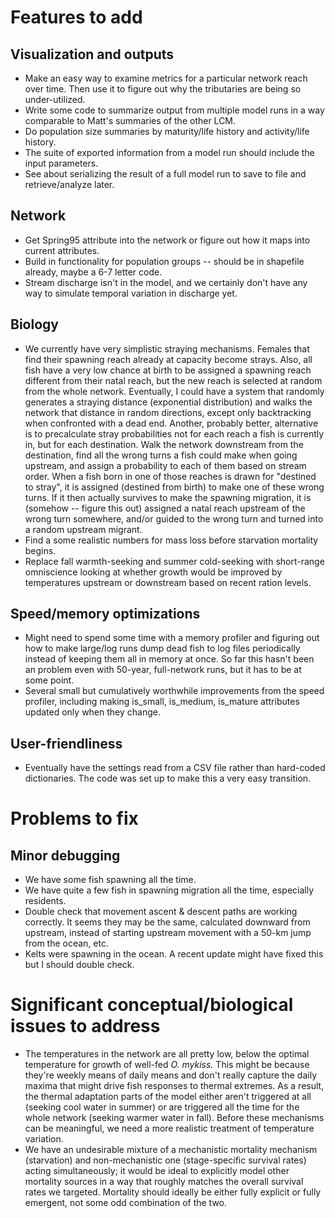 # Features to add

## Visualization and outputs
* Make an easy way to examine metrics for a particular network reach over time. Then use it to figure out why the tributaries are being so under-utilized.
* Write some code to summarize output from multiple model runs in a way comparable to Matt's summaries
  of the other LCM.
* Do population size summaries by maturity/life history and activity/life history.
* The suite of exported information from a model run should include the input parameters.
* See about serializing the result of a full model run to save to file and retrieve/analyze later.

## Network
* Get Spring95 attribute into the network or figure out how it maps into current attributes.
* Build in functionality for population groups -- should be in shapefile already, maybe a 6-7 letter code.
* Stream discharge isn't in the model, and we certainly don't have any way to simulate temporal variation in discharge yet.

## Biology
* We currently have very simplistic straying mechanisms. Females that find their spawning reach already
  at capacity become strays. Also, all fish have a very low chance at birth to be assigned a spawning reach different from their natal reach, but the new reach is selected at random from the whole network. Eventually, I could have a system that randomly generates a straying distance (exponential distribution) and walks the network that distance in random directions, except only backtracking when confronted with a dead end. Another, probably better, alternative is to precalculate stray probabilities not for each reach a fish is currently in, but for each destination. Walk the network downstream from the destination, find all the wrong turns a fish could make when going upstream, and assign a probability to each of them based on stream order. When a fish born in one of those reaches is drawn for "destined to stray", it is assigned (destined from birth) to make one of these wrong turns. If it then actually survives to make the spawning migration, it is (somehow -- figure this out) assigned a natal reach upstream of the wrong turn somewhere, and/or guided to the wrong turn and turned into a random upstream migrant.
* Find a some realistic numbers for mass loss before starvation mortality begins.
* Replace fall warmth-seeking and summer cold-seeking with short-range omniscience looking at whether growth would be improved by temperatures upstream or downstream based on recent ration levels.
            
## Speed/memory optimizations
* Might need to spend some time with a memory profiler and figuring out how to make large/log runs dump
  dead fish to log files periodically instead of keeping them all in memory at once. So far this hasn't
  been an problem even with 50-year, full-network runs, but it has to be at some point.
* Several small but cumulatively worthwhile improvements from the speed profiler, including making 
  is_small, is_medium, is_mature attributes updated only when they change.

## User-friendliness
* Eventually have the settings read from a CSV file rather than hard-coded dictionaries. The code was set up to make this a very easy transition.
  
# Problems to fix

## Minor debugging
* We have some fish spawning all the time.
* We have quite a few fish in spawning migration all the time, especially residents.
* Double check that movement ascent & descent paths are working correctly. It seems they may be the same, calculated downward from upstream, instead of starting upstream movement with a 50-km jump from the ocean, etc.
* Kelts were spawning in the ocean. A recent update might have fixed this but I should double check.

# Significant conceptual/biological issues to address
* The temperatures in the network are all pretty low, below the optimal temperature for growth of well-fed _O. mykiss._ This might be because they're weekly means of daily means and don't really capture the daily maxima that might drive fish responses to thermal extremes. As a result, the thermal adaptation parts of the model either aren't triggered at all (seeking cool water in summer) or are triggered all the time for the whole network (seeking warmer water in fall). Before these mechanisms can be meaningful, we need a more realistic treatment of temperature variation. 
* We have an undesirable mixture of a mechanistic mortality mechanism (starvation) and non-mechanistic one (stage-specific survival rates) acting simultaneously; it would be ideal to explicitly model other 
  mortality sources in a way that roughly matches the overall survival rates we targeted. Mortality should ideally be either fully explicit or fully emergent, not some odd combination of the two.
        